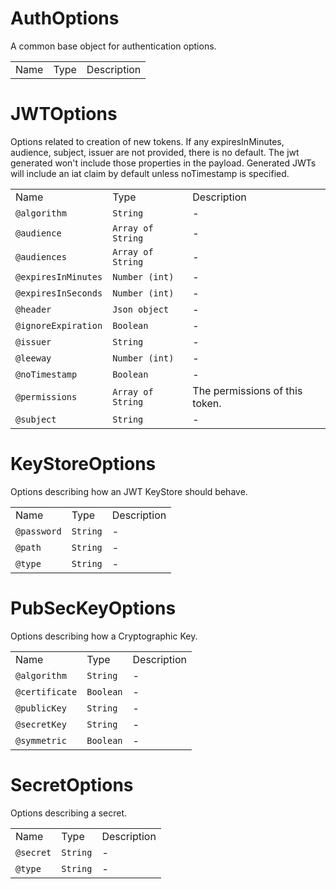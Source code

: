 # AuthOptions

A common base object for authentication options.

|      |      |             |
| ---- | ---- | ----------- |
| Name | Type | Description |

# JWTOptions

Options related to creation of new tokens. If any expiresInMinutes,
audience, subject, issuer are not provided, there is no default. The jwt
generated won't include those properties in the payload. Generated JWTs
will include an iat claim by default unless noTimestamp is specified.

|                     |                   |                                |
| ------------------- | ----------------- | ------------------------------ |
| Name                | Type              | Description                    |
| `@algorithm`        | `String`          | \-                             |
| `@audience`         | `Array of String` | \-                             |
| `@audiences`        | `Array of String` | \-                             |
| `@expiresInMinutes` | `Number (int)`    | \-                             |
| `@expiresInSeconds` | `Number (int)`    | \-                             |
| `@header`           | `Json object`     | \-                             |
| `@ignoreExpiration` | `Boolean`         | \-                             |
| `@issuer`           | `String`          | \-                             |
| `@leeway`           | `Number (int)`    | \-                             |
| `@noTimestamp`      | `Boolean`         | \-                             |
| `@permissions`      | `Array of String` | The permissions of this token. |
| `@subject`          | `String`          | \-                             |

# KeyStoreOptions

Options describing how an JWT KeyStore should behave.

|             |          |             |
| ----------- | -------- | ----------- |
| Name        | Type     | Description |
| `@password` | `String` | \-          |
| `@path`     | `String` | \-          |
| `@type`     | `String` | \-          |

# PubSecKeyOptions

Options describing how a Cryptographic Key.

|                |           |             |
| -------------- | --------- | ----------- |
| Name           | Type      | Description |
| `@algorithm`   | `String`  | \-          |
| `@certificate` | `Boolean` | \-          |
| `@publicKey`   | `String`  | \-          |
| `@secretKey`   | `String`  | \-          |
| `@symmetric`   | `Boolean` | \-          |

# SecretOptions

Options describing a secret.

|           |          |             |
| --------- | -------- | ----------- |
| Name      | Type     | Description |
| `@secret` | `String` | \-          |
| `@type`   | `String` | \-          |

